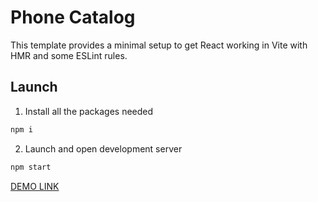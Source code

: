 # Phone Catalog

This template provides a minimal setup to get React working in Vite with HMR and some ESLint rules.

## Launch

1. Install all the packages needed
```bash
npm i
```

2. Launch and open development server
```bash
npm start
```


[DEMO LINK](https://fs-mar24-kyrylos-witnesses.github.io/phone-catalog/)
